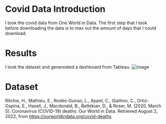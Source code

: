 # Covid Data Introduction 

I took the covid data from One World in Data. The first step that I took before downloading the data is to max out the amount of days that I could download. 

# Results
I took the dataset and genereated a dashboard from Tableau.
![image](https://user-images.githubusercontent.com/67610482/183328039-3584aa33-a3a6-4576-a6e3-920a05247fa9.png)

# Dataset
Ritchie, H., Mathieu, E., Rodés-Guirao, L., Appel, C., Giattino, C., Ortiz-Ospina, E., Hasell, J., Macdonald, B., Beltekian, D., &amp; Roser, M. (2020, March 5). Coronavirus (COVID-19) deaths. Our World in Data. Retrieved August 2, 2022, from https://ourworldindata.org/covid-deaths 
